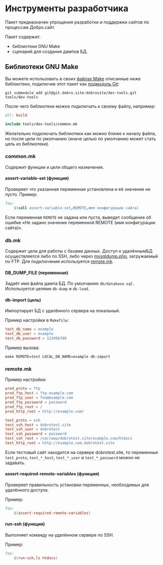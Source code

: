 # Инструменты разработчика

Пакет предназначен упрощения разработки и поддержки сайтов по процессам Добро.сайт.

Пакет содержит:

- библиотеки GNU Make
- сценарий для создания дампов БД.

## Библиотеки GNU Make

Вы можете использовать в своих [файлах Make](https://www.gnu.org/software/make/manual/make.html)
описанные ниже библиотеки, подключив этот пакет как
[подмодуль Git](https://git-scm.com/book/ru/v1/Инструменты-Git-Подмодули):

    git submodule add git@git.dobro.site:dobrosite/dev-tools.git tools/dev-tools

После чего библиотеки можно подключать к своему файлу, например:

```makefile
all: build

include tools/dev-tools/common.mk
```
Желательно подключать библиотеки как можно ближе к началу файла, но после цели по умолчанию (иначе
целью по умолчанию может стать цель из библиотеки).

### common.mk

Содержит функции и цели общего назначения.

#### assert-variable-set (функция)

Проверяет что указанная переменная установлена и её значение не пусто. Пример:

```makefile
foo:
    $(call assert-variable-set,REMOTE,имя конфигурации сайта)
```
Если переменная `REMOTE` не задана или пуста, выведет сообщение об ошибке «Не задано значение
переменной REMOTE (имя конфигурации сайта)».

### db.mk

Содержит цели для работы с базами данных. Доступ к удалённымБД осуществляется либо по SSH, либо
через [mysqldump.php](mysqldump.php), загружаемый по FTP. Для подключения используется
[remote.mk](#remotemk).

#### DB_DUMP_FILE (переменная)

Задаёт имя файла дампа БД. По умолчанию `db/database.sql`. Используется целями `db-dump` и
`db-load`.

#### db-import (цель)

Импортирует БД с удалённого сервера на локальный.

Пример настройки в `Makefile`:

```makefile
test_db_name = example
test_db_user = example
test_db_password = 123456789
```
Пример вызова:

    make REMOTE=test LOCAL_DB_NAME=example db-import

### remote.mk

Пример настройки:

```makefile
prod_proto = ftp
prod_ftp_host = ftp.example.com
prod_ftp_user = foo@example.com
prod_ftp_password = password
prod_ftp_root = /
prod_http_root = http://example.com/

test_proto = ssh
test_ssh_host = dobrotest.site
test_ssh_user = dobrotest
test_ssh_password = password
test_ssh_root = /var/www/dobrotest.site/example.com/htdocs
test_http_root = http://example.com.dobrotest.site
```
Если тестовый сайт находится на сервере dobrotest.site, то переменные `test_proto`, `test_*_host`,
`test_*_user` и `test_*_password` можно не задавать.

#### assert-required-remote-variables (функция)

Проверяет правильность установки переменных, необходимых для удалённого доступа.

Пример:
```makefile
foo:
    $(assert-required-remote-variables)
```

#### run-ssh (функция)

Выполняет команду на удалённом сервере по SSH.

Пример:
```makefile
foo:
    $(run-ssh,ls htdocs)
```

